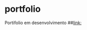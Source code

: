 # portfolio
 Portifolio em desenvolvimento
 ##[link:](https://antoniojonilei.github.io/portfolio/)

